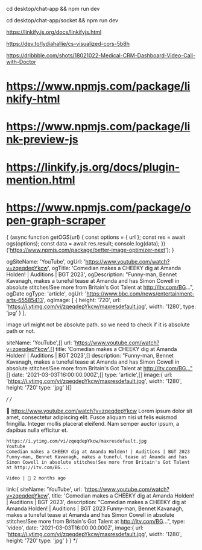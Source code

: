 <!-- client app -->

cd desktop/chat-app && npm run dev

<!-- server app -->

cd desktop/chat-app/socket && npm run dev

<!-- extract links, hashes, mentions, emails, urls -->

https://linkify.js.org/docs/linkifyjs.html

https://dev.to/lydiahallie/cs-visualized-cors-5b8h

https://dribbble.com/shots/18021022-Medical-CRM-Dashboard-Video-Call-with-Doctor

# https://www.npmjs.com/package/linkify-html

# https://www.npmjs.com/package/link-preview-js

# https://linkify.js.org/docs/plugin-mention.html

# https://www.npmjs.com/package/open-graph-scraper

{
(async function getOGS(url) {
const options = { url };
const res = await ogs(options);
const data = await res.result;
console.log(data);
})('https://www.npmjs.com/package/better-image-optimizer-next');
}

ogSiteName: 'YouTube',
ogUrl: 'https://www.youtube.com/watch?v=zqeqdepYkcw',
ogTitle: 'Comedian makes a CHEEKY dig at Amanda Holden! | Auditions | BGT 2023',
ogDescription: "Funny-man, Bennet Kavanagh, makes a tuneful tease at Amanda and has Simon Cowell in absolute stitches!See more from Britain's Got Talent at http://itv.com/BG...",
ogDate
ogType: 'article',
ogUrl: 'https://www.bbc.com/news/entertainment-arts-65585413',
ogImage: [
{
height: '720',
url: 'https://i.ytimg.com/vi/zqeqdepYkcw/maxresdefault.jpg',
width: '1280',
type: 'jpg'
}
],

image url might not be absolute path. so we need to check if it is absolute path or not.

siteName: 'YouTube',[]
url: 'https://www.youtube.com/watch?v=zqeqdepYkcw',[]
title: 'Comedian makes a CHEEKY dig at Amanda Holden! | Auditions | BGT 2023',[]
description: "Funny-man, Bennet Kavanagh, makes a tuneful tease at Amanda and has Simon Cowell in absolute stitches!See more from Britain's Got Talent at http://itv.com/BG..."[]
date: '2021-03-03T16:00:00.000Z',[]
type: 'article',[]
image:{
url: 'https://i.ytimg.com/vi/zqeqdepYkcw/maxresdefault.jpg',
width: '1280',
height: '720'
type: 'jpg'
}[]

_/
/_

🔗 https://www.youtube.com/watch?v=zqeqdepYkcw
Lorem ipsum dolor sit amet, consectetur adipiscing elit.
Fusce aliquam nisi ut felis euismod fringilla. Integer
mollis placerat eleifend. Nam semper auctor ipsum, a dapibus
nulla efficitur et.

    https://i.ytimg.com/vi/zqeqdepYkcw/maxresdefault.jpg
    Youtube
    Comedian makes a CHEEKY dig at Amanda Holden! | Auditions | BGT 2023
    Funny-man, Bennet Kavanagh, makes a tuneful tease at Amanda and has Simon Cowell in absolute stitches!See more from Britain's Got Talent at http://itv.com/BG...

    Video | 📅 2 months ago

link:{
siteName: 'YouTube',
url: 'https://www.youtube.com/watch?v=zqeqdepYkcw',
title: 'Comedian makes a CHEEKY dig at Amanda Holden! | Auditions | BGT 2023',
description: "Comedian makes a CHEEKY dig at Amanda Holden! | Auditions | BGT 2023
Funny-man, Bennet Kavanagh, makes a tuneful tease at Amanda and has Simon Cowell in absolute stitches!See more from Britain's Got Talent at http://itv.com/BG...",
type: 'video',
date: '2021-03-03T16:00:00.000Z',
image:{
url: 'https://i.ytimg.com/vi/zqeqdepYkcw/maxresdefault.jpg',
width: '1280',
height: '720'
type: 'jpg'
}
}
\*/
